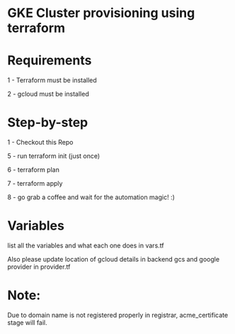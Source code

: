 # GKE Cluster provisioning using terraform


# Requirements

1 - Terraform must be installed

2 - gcloud must be installed


# Step-by-step

1 - Checkout this Repo

5 - run terraform init (just once)

6 - terraform plan

7 - terraform apply

8 - go grab a coffee and wait for the automation magic! :)

# Variables

 list all the variables and what each one does in vars.tf

 Also please update location of gcloud details in  backend gcs and google provider in provider.tf


# Note:

Due to domain name is not registered properly in registrar, acme_certificate stage will fail.
